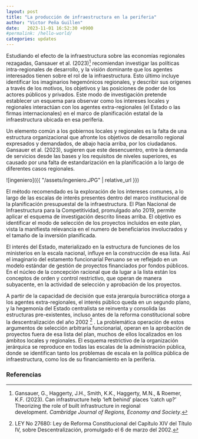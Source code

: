 ```yaml
---
layout: post
title: "La producción de infraestructura en la periferia"
author: "Victor Peña Guillen"
date:   2023-11-01 16:52:30 +0900
#permalink: /hello-world/
categories: updates
---
```


Estudiando el efecto de la infraestructura sobre las economías regionales rezagadas, Gansauer et al. (2023)[^1] recomiendan investigar las políticas intra-regionales de desarrollo, y la visión dominante que los agentes interesados tienen sobre el rol de la infraestructura. Esto último incluye identificar los imaginarios hegemónicos regionales, y describir sus orígenes a través de los motivos, los objetivos y las posiciones de poder de los actores públicos y privados.
Este modo de investigación pretende establecer un esquema para observar como los intereses locales y regionales interactúan con los agentes extra-regionales (el Estado o las firmas internacionales) en el marco de planificación estatal de la infraestructura ubicada en esa periferia.

Un elemento común a los gobiernos locales y regionales es la falta de una estructura organizacional que afronte los objetivos de desarrollo regional expresados y demandados, de abajo hacia arriba, por los ciudadanos.
Gansauer et al. (2023), sugieren que este desencuentro, entre la demanda de servicios desde las bases y los requisitos de niveles superiores, es causado por una falta de estandarización en la planificación a lo largo de diferentes casos regionales.

![ingeniero]({{ "/assets/ingeniero.JPG" | relative_url }})

El método recomendado es la exploración de los intereses comunes, a lo largo de las escalas de interés presentes dentro del marco institucional de la planificación presupuestal de la infraestructura.
El Plan Nacional de Infraestructura para la Competitividad,  promulgado año 2019, permite aplicar el esquema de investigación descrito lineas arriba. El objetivo es identificar el modo de selección de los proyectos incluidos en este plan, vista la manifiesta relevancia en el numero de beneficiarios involucrados y el tamaño de la inversión planificada.

El interés del Estado, materializado en la estructura de funciones de los ministerios en la escala nacional, influye en la construcción de esa lista.
Así el imaginario del estamento funcionarial Peruano se ve reflejado en un modelo estándar de gestión de proyectos financiados por fondos públicos.
En el núcleo de la concepción racional que da lugar a la lista están los conceptos de orden y control restrictivo, que operan de manera subyacente, en la actividad de selección y aprobación de los proyectos.

A partir de la capacidad de decisión que esta jerarquía burocrática otorga a los  agentes extra-regionales, el interés público queda en un segundo plano, y la hegemonía del Estado centralista se reinventa y consolida las estructuras pre-existentes, incluso antes de la reforma constitucional sobre la descentralización del año 2002 [^2] .
La problemática operación de estos argumentos de selección arbitraria funcionarial, operan en la aprobación de proyectos fuera de esa lista del plan, muchos de ellos localizados en los ámbitos locales y regionales.
El esquema restrictivo de la organización jerárquica se reproduce en todas las escalas de la administración pública, donde se identifican tanto los problemas de escala en la política pública de infraestructura, como los de su financiamiento en la periferia.

### Referencias

[^1]: Gansauer, G., Haggerty, J.H., Smith, K.K., Haggerty, M.N., & Roemer, K.F. (2023). Can infrastructure help ‘left behind’ places ‘catch up?’ Theorizing the role of built infrastructure in regional development. _Cambridge Journal of Regions, Economy and Society_.

[^2]: LEY No 27680: Ley de Reforma Constitucional del Capítulo XIV del Título IV, sobre Descentralización, promulgado el 6 de marzo del 2002.

